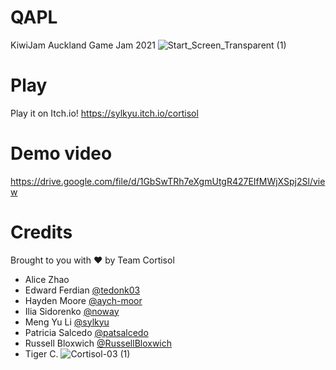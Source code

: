 # QAPL
KiwiJam Auckland Game Jam 2021
![Start_Screen_Transparent (1)](https://user-images.githubusercontent.com/2031472/126887214-0ab24d6f-e815-45bc-ac99-751e889b416a.png)

# Play
Play it on Itch.io! https://sylkyu.itch.io/cortisol

# Demo video
https://drive.google.com/file/d/1GbSwTRh7eXgmUtgR427EIfMWjXSpj2Sl/view

# Credits
Brought to you with ❤️ by Team Cortisol
- Alice Zhao
- Edward Ferdian [@tedonk03](https://github.com/tedonk03) 
- Hayden Moore [@aych-moor](https://github.com/aych-moore)
- Ilia Sidorenko [@noway](https://github.com/noway)
- Meng Yu Li [@sylkyu](https://github.com/sylkyu)
- Patricia Salcedo [@patsalcedo](https://github.com/patsalcedo)
- Russell Bloxwich [@RussellBloxwich](https://github.com/RussellBloxwich)
- Tiger C.
![Cortisol-03 (1)](https://user-images.githubusercontent.com/2031472/126887232-5975d323-b1f8-4810-b69b-03dfde27c751.png)
